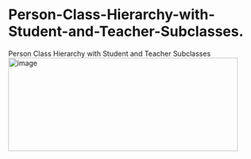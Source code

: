 # Person-Class-Hierarchy-with-Student-and-Teacher-Subclasses.
Person Class Hierarchy with Student and Teacher Subclasses
<img width="462" height="188" alt="image" src="https://github.com/user-attachments/assets/45badf36-6a8e-419d-aceb-9cdce736a668" />
